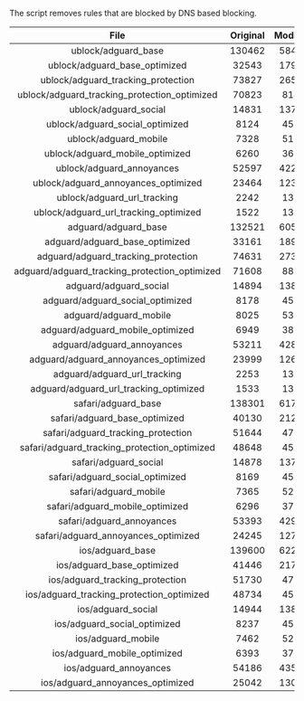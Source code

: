 The script removes rules that are blocked by DNS based blocking.


| File | Original | Modified |
|:----:|:-----:|:-----:|
| ublock/adguard_base | 130462 | 58482 |
| ublock/adguard_base_optimized | 32543 | 17933 |
| ublock/adguard_tracking_protection | 73827 | 26578 |
| ublock/adguard_tracking_protection_optimized | 70823 | 8145 |
| ublock/adguard_social | 14831 | 13748 |
| ublock/adguard_social_optimized | 8124 | 4530 |
| ublock/adguard_mobile | 7328 | 5167 |
| ublock/adguard_mobile_optimized | 6260 | 3690 |
| ublock/adguard_annoyances | 52597 | 42284 |
| ublock/adguard_annoyances_optimized | 23464 | 12338 |
| ublock/adguard_url_tracking | 2242 | 1364 |
| ublock/adguard_url_tracking_optimized | 1522 | 1361 |
| adguard/adguard_base | 132521 | 60585 |
| adguard/adguard_base_optimized | 33161 | 18976 |
| adguard/adguard_tracking_protection | 74631 | 27322 |
| adguard/adguard_tracking_protection_optimized | 71608 | 8873 |
| adguard/adguard_social | 14894 | 13813 |
| adguard/adguard_social_optimized | 8178 | 4581 |
| adguard/adguard_mobile | 8025 | 5354 |
| adguard/adguard_mobile_optimized | 6949 | 3870 |
| adguard/adguard_annoyances | 53211 | 42810 |
| adguard/adguard_annoyances_optimized | 23999 | 12638 |
| adguard/adguard_url_tracking | 2253 | 1373 |
| adguard/adguard_url_tracking_optimized | 1533 | 1370 |
| safari/adguard_base | 138301 | 61787 |
| safari/adguard_base_optimized | 40130 | 21264 |
| safari/adguard_tracking_protection | 51644 | 4703 |
| safari/adguard_tracking_protection_optimized | 48648 | 4551 |
| safari/adguard_social | 14878 | 13794 |
| safari/adguard_social_optimized | 8169 | 4565 |
| safari/adguard_mobile | 7365 | 5209 |
| safari/adguard_mobile_optimized | 6296 | 3726 |
| safari/adguard_annoyances | 53393 | 42911 |
| safari/adguard_annoyances_optimized | 24245 | 12715 |
| ios/adguard_base | 139600 | 62296 |
| ios/adguard_base_optimized | 41446 | 21770 |
| ios/adguard_tracking_protection | 51730 | 4713 |
| ios/adguard_tracking_protection_optimized | 48734 | 4561 |
| ios/adguard_social | 14944 | 13833 |
| ios/adguard_social_optimized | 8237 | 4586 |
| ios/adguard_mobile | 7462 | 5254 |
| ios/adguard_mobile_optimized | 6393 | 3768 |
| ios/adguard_annoyances | 54186 | 43589 |
| ios/adguard_annoyances_optimized | 25042 | 13045 |